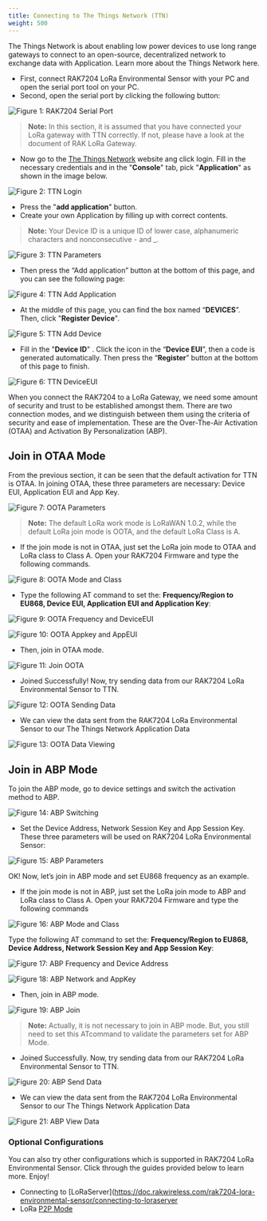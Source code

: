 ```yaml
---
title: Connecting to The Things Network (TTN)
weight: 500
---
```


The Things Network is about enabling low power devices to use long range gateways to connect to an open-source, decentralized network to exchange data with Application. Learn more about the Things Network here.

* First, connect RAK7204 LoRa Environmental Sensor with your PC and open the serial port tool on your PC.
* Second, open the serial port by clicking the following button: 

![Figure 1: RAK7204 Serial Port](images/serialportttn.png)

>**Note:** In this section, it is assumed that you have connected your LoRa gateway with TTN correctly. If not, please have a look  at the document of RAK LoRa Gateway.

* Now go to the [The Things Network](https://www.thethingsnetwork.org/) website ang click login. Fill in the necessary credentials and in the "**Console**" tab, pick "**Application**" as shown in the image below.

![Figure 2: TTN Login](images/ttnlogin.jpg)

* Press the "**add application**" button.
* Create your own Application by filling up with correct contents.
>**Note:** Your Device ID is a unique ID of lower case, alphanumeric characters and nonconsecutive - and _.

![Figure 3: TTN Parameters](images/ttnparamaters.jpg)

* Then press the “Add application” button at the bottom of this page, and you can see the following page: 

![Figure 4: TTN Add Application](images/addapplication.jpg)

* At the middle of this page, you can find the box named “**DEVICES**”. Then, click "**Register Device**". 

![Figure 5: TTN Add Device](images/adddevice.jpg)

* Fill in the "**Device ID**" . Click the icon in the “**Device EUI**”, then a code is generated automatically. Then press the “**Register**” button at the bottom of this page to finish.

![Figure 6: TTN DeviceEUI](images/deviceEUI.jpg)


When you connect the RAK7204 to a LoRa Gateway, we need some amount of security and trust to be established amongst them. There are two connection modes, and we distinguish between them using the criteria of security and ease of implementation. These are the Over-The-Air Activation (OTAA) and Activation By Personalization (ABP).

## Join in OTAA Mode

From the previous section, it can be seen that the default activation for TTN is OTAA. In joining OTAA, these three parameters are necessary: Device EUI, Application EUI and App Key.

![Figure 7: OOTA Parameters](images/ootaparameters.jpg)

>**Note:** The default LoRa work mode is LoRaWAN 1.0.2, while the default LoRa join mode is OOTA, and the default LoRa Class is A.

* If the join mode is not in OTAA, just set the LoRa join mode to OTAA and LoRa class to Class A. Open your RAK7204 Firmware and type the following commands.

![Figure 8: OOTA Mode and Class](images/ootamodeandclass.jpg)

* Type the following AT command to set the: **Frequency/Region to EU868, Device EUI, Application EUI and Application Key**:

![Figure 9: OOTA Frequency and DeviceEUI](images/ootafrequencyanddeviceeui.jpg)

![Figure 10: OOTA Appkey and AppEUI](images/ootaappkeyappeui.jpg)

* Then, join in OTAA mode.

![Figure 11: Join OOTA](images/joinoota.jpg)

* Joined Successfully! Now, try sending data from our RAK7204 LoRa Environmental Sensor to TTN.

![Figure 12: OOTA Sending Data](images/ootasendingdata.jpg)

* We can view the data sent from the RAK7204 LoRa Environmental Sensor to our The Things Network Application Data

![Figure 13: OOTA Data Viewing](images/ootadataviewing.jpg)

## Join in ABP Mode

To join the ABP mode, go to device settings and switch the activation method to ABP.

![Figure 14: ABP Switching](images/abpswitching.jpg)

* Set the Device Address, Network Session Key and App Session Key. These three parameters will be used on RAK7204 LoRa Environmental Sensor:

![Figure 15: ABP Parameters](images/abpparameters.jpg)

OK! Now, let’s join in ABP mode and set EU868 frequency as an example.

* If the join mode is not in ABP, just set the LoRa join mode to ABP and LoRa class to Class A. Open your RAK7204 Firmware and type the following commands

![Figure 16: ABP Mode and Class](images/abpmodeclass.jpg)

Type the following AT command to set the: **Frequency/Region to EU868, Device Address, Network Session Key and App Session Key**:

![Figure 17: ABP Frequency and Device Address](images/abpfreqanddevadd.jpg)

![Figure 18: ABP Network and AppKey](images/abpnetworkandapplicationkey.jpg)

* Then, join in ABP mode.

![Figure 19: ABP Join](images/abpjoin.jpg)

>**Note:** Actually, it is not necessary to join in ABP mode. But, you still need to set this ATcommand to validate the parameters set for ABP Mode.

* Joined Successfully. Now, try sending data from our RAK7204 LoRa Environmental Sensor to TTN.

![Figure 20: ABP Send Data](images/abpsend.jpg)

* We can view the data sent from the RAK7204 LoRa Environmental Sensor to our The Things Network Application Data

![Figure 21: ABP View Data](images/abpdataview.jpg)

### Optional Configurations
You can also try other configurations which is supported in RAK7204 LoRa Environmental Sensor. Click through the guides provided below to learn more. Enjoy!
* Connecting to [LoRaServer](https://doc.rakwireless.com/rak7204-lora-environmental-sensor/connecting-to-loraserver
* LoRa [P2P Mode](https://doc.rakwireless.com/rak7204-lora-environmental-sensor/lorap2p-mode)
